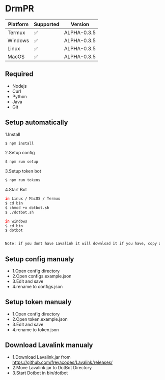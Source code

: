 # DrmPR

| Platform | Supported          | Version |
| ------- | ------------------ | ------- |
| Termux   | :white_check_mark: | ALPHA-0.3.5        |
| Windows   | :white_check_mark: | ALPHA-0.3.5        |
| Linux   | :white_check_mark: | ALPHA-0.3.5        |
| MacOS   | :white_check_mark: | ALPHA-0.3.5        |

## Required
- Nodejs
- Curl
- Python
- Java
- Git

## Setup automatically
1.Install
```sh
$ npm install
```
2.Setup config
```sh
$ npm run setup
```
3.Setup token bot
```sh
$ npm run tokens
```
4.Start Bot
```sh
in Linux / MacOS / Termux
$ cd bin
$ chmod +x dotbot.sh
$ ./dotbot.sh

in windows
$ cd bin
$ dotbot


Note: if you dont have Lavalink it will download it if you have, copy and paste in DotBot directory
```

## Setup config manualy
- 1.Open config directory
- 2.Open configs.example.json
- 3.Edit and save
- 4.rename to configs.json

## Setup token manualy
- 1.Open config directory
- 2.Open token.example.json
- 3.Edit and save
- 4.rename to token.json

## Download Lavalink manualy
- 1.Download Lavalink.jar from https://github.com/freyacodes/Lavalink/releases/
- 2.Move Lavalink.jar to DotBot Directory
- 3.Start Dotbot in bin/dotbot
